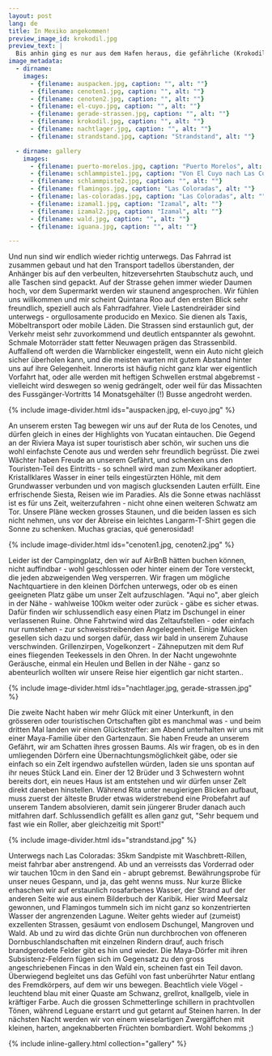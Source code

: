 ```yaml
---
layout: post
lang: de
title: In Mexiko angekommen!
preview_image_id: krokodil.jpg
preview_text: |
  Bis anhin ging es nur aus dem Hafen heraus, die gefährliche (Krokodile!) Strasse (mit Fahrradweg!) zu unserer ersten Unterkunft. Enthusiastisch wurden wir von einer Nachbarin begrüsst, und Rita meinte bereits bei der ersten Fahrt: hier könnte es mir gefallen (:
image_metadata:
  - dirname:
    images:
      - {filename: auspacken.jpg, caption: "", alt: ""}
      - {filename: cenoten1.jpg, caption: "", alt: ""}
      - {filename: cenoten2.jpg, caption: "", alt: ""}
      - {filename: el-cuyo.jpg, caption: "", alt: ""}
      - {filename: gerade-strassen.jpg, caption: "", alt: ""}
      - {filename: krokodil.jpg, caption: "", alt: ""}
      - {filename: nachtlager.jpg, caption: "", alt: ""}
      - {filename: strandstand.jpg, caption: "Strandstand", alt: ""}

  - dirname: gallery
    images:
      - {filename: puerto-morelos.jpg, caption: "Puerto Morelos", alt: ""}
      - {filename: schlammpiste1.jpg, caption: "Von El Cuyo nach Las Coloradas - Off-road!", alt: ""}
      - {filename: schlammpiste2.jpg, caption: "", alt: ""}
      - {filename: flamingos.jpg, caption: "Las Coloradas", alt: ""}
      - {filename: las-coloradas.jpg, caption: "Las Coloradas", alt: ""}
      - {filename: izamal1.jpg, caption: "Izamal", alt: ""}
      - {filename: izamal2.jpg, caption: "Izamal", alt: ""}
      - {filename: wald.jpg, caption: "", alt: ""}
      - {filename: iguana.jpg, caption: "", alt: ""}

---
```


Und nun sind wir endlich wieder richtig unterwegs. Das Fahrrad ist zusammen gebaut und hat den Transport tadellos überstanden, der Anhänger bis auf den verbeulten, hitzeversehrten Staubschutz auch, und alle Taschen sind gepackt. Auf der Strasse gehen immer wieder Daumen hoch, vor dem Supermarkt werden wir staunend angesprochen. Wir fühlen uns willkommen und mir scheint Quintana Roo auf den ersten Blick sehr freundlich, speziell auch als Fahrradfahrer. Viele Lastendreiräder sind unterwegs - orgullosamente producido en Mexico. Sie dienen als Taxis, Möbeltransport oder mobile Läden. Die Strassen sind erstaunlich gut, der Verkehr meist sehr zuvorkommend und deutlich entspannter als gewohnt. Schmale Motorräder statt fetter Neuwagen prägen das Strassenbild. Auffallend oft werden die Warnblicker eingestellt, wenn ein Auto nicht gleich sicher überholen kann, und die meisten warten mit gutem Abstand hinter uns auf ihre Gelegenheit. Innerorts ist häufig nicht ganz klar wer eigentlich Vorfahrt hat, oder alle werden mit heftigen Schwellen erstmal abgebremst - vielleicht wird deswegen so wenig gedrängelt, oder weil für das Missachten des Fussgänger-Vortritts 14 Monatsgehälter (!) Busse angedroht werden.

{% include image-divider.html ids="auspacken.jpg, el-cuyo.jpg" %}

An unserem ersten Tag bewegen wir uns auf der Ruta de los Cenotes, und dürfen gleich in eines der Highlights von Yucatan eintauchen. Die Gegend an der Riviera Maya ist super touristisch aber schön, wir suchen uns die wohl einfachste Cenote aus und werden sehr freundlich begrüsst. Die zwei Wächter haben Freude an unserem Gefährt, und schenken uns den Touristen-Teil des Eintritts - so schnell wird man zum Mexikaner adoptiert. Kristallklares Wasser in einer teils eingestürzten Höhle, mit dem Grundwasser verbunden und von magisch glucksenden Lauten erfüllt. Eine erfrischende Siesta, Reisen wie im Paradies. Als die Sonne etwas nachlässt ist es für uns Zeit, weiterzufahren - nicht ohne einen weiteren Schwatz am Tor. Unsere Pläne wecken grosses Staunen, und die beiden lassen es sich nicht nehmen, uns vor der Abreise ein leichtes Langarm-T-Shirt gegen die Sonne zu schenken. Muchas gracias, qué generosidad! 

{% include image-divider.html ids="cenoten1.jpg, cenoten2.jpg" %}

Leider ist der Campingplatz, den wir auf AirBnB hätten buchen können, nicht auffindbar - wohl geschlossen oder hinter einem der Tore versteckt, die jeden abzweigenden Weg versperren. Wir fragen um mögliche Nachtquartiere in den kleinen Dörfchen unterwegs, oder ob es einen geeigneten Platz gäbe um unser Zelt aufzuschlagen. "Aqui no", aber gleich in der Nähe - wahlweise 100km weiter oder zurück - gäbe es sicher etwas. Dafür finden wir schlussendlich easy einen Platz im Dschungel in einer verlassenen Ruine. Ohne Fahrtwind wird das Zeltaufstellen - oder einfach nur rumstehen - zur schweisstreibenden Angelegenheit. Einige Mücken gesellen sich dazu und sorgen dafür, dass wir bald in unserem Zuhause verschwinden. Grillenzirpen, Vogelkonzert - Zähneputzen mit dem Ruf eines fliegenden Teekessels in den Ohren. In der Nacht ungewohnte Geräusche, einmal ein Heulen und Bellen in der Nähe - ganz so abenteurlich wollten wir unsere Reise hier eigentlich gar nicht starten.. 

{% include image-divider.html ids="nachtlager.jpg, gerade-strassen.jpg" %}

Die zweite Nacht haben wir mehr Glück mit einer Unterkunft, in den grösseren oder touristischen Ortschaften gibt es manchmal was - und beim dritten Mal landen wir einen Glückstreffer: am Abend unterhalten wir uns mit einer Maya-Familie über den Gartenzaun. Sie haben Freude an unserem Gefährt, wir am Schatten ihres grossen Baums. Als wir fragen, ob es in den umliegenden Dörfern eine Übernachtungsmöglichkeit gäbe, oder sie einfach so ein Zelt irgendwo aufstellen würden, laden sie uns spontan auf ihr neues Stück Land ein. Einer der 12 Brüder und 3 Schwestern wohnt bereits dort, ein neues Haus ist am entstehen und wir dürfen unser Zelt direkt daneben hinstellen. Während Rita unter neugierigen Blicken aufbaut, muss zuerst der älteste Bruder etwas widerstrebend eine Probefahrt auf unserem Tandem absolvieren, damit sein jüngerer Bruder danach auch mitfahren darf. Schlussendlich gefällt es allen ganz gut, "Sehr bequem und fast wie ein Roller, aber gleichzeitig mit Sport!" 

{% include image-divider.html ids="strandstand.jpg" %}

Unterwegs nach Las Coloradas: 35km Sandpiste mit Waschbrett-Rillen, meist fahrbar aber anstrengend. Ab und an verreissts das Vorderrad oder wir tauchen 10cm in den Sand ein - abrupt gebremst. Bewährungsprobe für unser neues Gespann, und ja, das geht wenns muss. Nur kurze Blicke erhaschen wir auf erstaunlich rosafarbenes Wasser, der Strand auf der anderen Seite wie aus einem Bilderbuch der Karibik. Hier wird Meersalz gewonnen, und Flamingos tummeln sich im nicht ganz so konzentrierten Wasser der angrenzenden Lagune. Weiter gehts wieder auf (zumeist) exzellenten Strassen, gesäumt von endlosem Dschungel, Mangroven und Wald. Ab und zu wird das dichte Grün nun durchbrochen von offeneren Dornbuschlandschaften mit einzelnen Rindern drauf, auch frisch brandgerodete Felder gibt es hin und wieder. Die Maya-Dörfer mit ihren Subsistenz-Feldern fügen sich im Gegensatz zu den gross angeschriebenen Fincas in den Wald ein, scheinen fast ein Teil davon. Überwiegend begleitet uns das Gefühl von fast unberührter Natur entlang des Fremdkörpers, auf dem wir uns bewegen. Beachtlich viele Vögel - leuchtend blau mit einer Quaste am Schwanz, grellrot, knallgelb, viele in kräftiger Farbe. Auch die grossen Schmetterlinge schillern in prachtvollen Tönen, während Leguane erstarrt und gut getarnt auf Steinen harren. In der nächsten Nacht werden wir von einem wieselartigen Zwergäffchen mit kleinen, harten, angeknabberten Früchten bombardiert. Wohl bekomms ;) 

{% include inline-gallery.html collection="gallery" %}